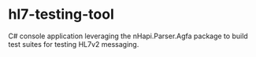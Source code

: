 # hl7-testing-tool
C# console application leveraging the nHapi.Parser.Agfa package to build test suites for testing HL7v2 messaging.
